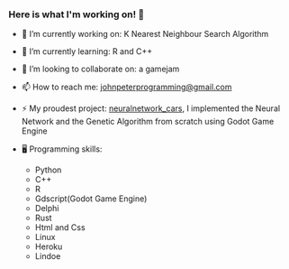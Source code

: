 ### Here is what I'm working on! 👋

- 🔭 I’m currently working on: K Nearest Neighbour Search Algorithm
- 🌱 I’m currently learning: R and C++
- 👯 I’m looking to collaborate on: a gamejam
- 📫 How to reach me: johnpeterprogramming@gmail.com
- ⚡ My proudest project: [neuralnetwork_cars](https://github.com/johnpeterprogramming/neuralnetwork_cars), I implemented the Neural Network and the Genetic Algorithm from scratch using Godot Game Engine

- :desktop_computer: Programming skills:
  - Python
  - C++
  - R
  - Gdscript(Godot Game Engine)
  - Delphi
  - Rust
  - Html and Css
  - Linux
  - Heroku
  - Lindoe
